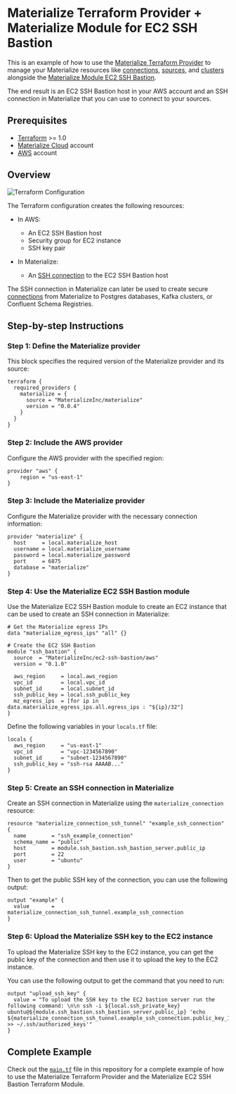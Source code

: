 # Materialize Terraform Provider + Materialize Module for EC2 SSH Bastion

This is an example of how to use the [Materialize Terraform Provider](https://github.com/MaterializeInc/terraform-provider-materialize) to manage your Materialize resources like [connections](https://materialize.com/docs/sql/create-connection/), [sources](https://materialize.com/docs/sql/create-source/), and [clusters](https://materialize.com/docs/sql/create-cluster/) alongside the [Materialize Module EC2 SSH Bastion](https://github.com/MaterializeInc/terraform-aws-ec2-ssh-bastion).

The end result is an EC2 SSH Bastion host in your AWS account and an SSH connection in Materialize that you can use to connect to your sources.

## Prerequisites

- [Terraform](https://www.terraform.io/downloads.html) >= 1.0
- [Materialize Cloud](https://cloud.materialize.com/) account
- [AWS](https://aws.amazon.com/) account

## Overview

![Terraform Configuration](https://github.com/MaterializeInc/demos/assets/21223421/ff6d7317-b74d-4271-8107-433514e81b69)

The Terraform configuration creates the following resources:

- In AWS:
  - An EC2 SSH Bastion host
  - Security group for EC2 instance
  - SSH key pair

- In Materialize:
  - An [SSH connection](https://materialize.com/docs/connect-sources/network-security/ssh-tunnel) to the EC2 SSH Bastion host

The SSH connection in Materialize can later be used to create secure [connections](https://materialize.com/docs/sql/create-connection/) from Materialize to Postgres databases, Kafka clusters, or Confluent Schema Registries.

## Step-by-step Instructions

### Step 1: Define the Materialize provider

This block specifies the required version of the Materialize provider and its source:

```hcl
terraform {
  required_providers {
    materialize = {
      source = "MaterializeInc/materialize"
      version = "0.0.4"
    }
  }
}
```

### Step 2: Include the AWS provider

Configure the AWS provider with the specified region:

```hcl
provider "aws" {
    region = "us-east-1"
}
```

### Step 3: Include the Materialize provider

Configure the Materialize provider with the necessary connection information:

```hcl
provider "materialize" {
  host     = local.materialize_host
  username = local.materialize_username
  password = local.materialize_password
  port     = 6875
  database = "materialize"
}
```


### Step 4: Use the Materialize EC2 SSH Bastion module

Use the Materialize EC2 SSH Bastion module to create an EC2 instance that can be used to create an SSH connection in Materialize:

```hcl
# Get the Materialize egress IPs
data "materialize_egress_ips" "all" {}

# Create the EC2 SSH Bastion
module "ssh_bastion" {
  source  = "MaterializeInc/ec2-ssh-bastion/aws"
  version = "0.1.0"

  aws_region     = local.aws_region
  vpc_id         = local.vpc_id
  subnet_id      = local.subnet_id
  ssh_public_key = local.ssh_public_key
  mz_egress_ips  = [for ip in data.materialize_egress_ips.all.egress_ips : "${ip}/32"]
}
```

Define the following variables in your `locals.tf` file:

```hcl
locals {
  aws_region     = "us-east-1"
  vpc_id         = "vpc-1234567890"
  subnet_id      = "subnet-1234567890"
  ssh_public_key = "ssh-rsa AAAAB..."
}
```

### Step 5: Create an SSH connection in Materialize

Create an SSH connection in Materialize using the `materialize_connection` resource:

```hcl
resource "materialize_connection_ssh_tunnel" "example_ssh_connection" {
  name        = "ssh_example_connection"
  schema_name = "public"
  host        = module.ssh_bastion.ssh_bastion_server.public_ip
  port        = 22
  user        = "ubuntu"
}
```

Then to get the public SSH key of the connection, you can use the following output:

```hcl
output "example" {
  value       = materialize_connection_ssh_tunnel.example_ssh_connection
}
```

### Step 6: Upload the Materialize SSH key to the EC2 instance

To upload the Materialize SSH key to the EC2 instance, you can get the public key of the connection and then use it to upload the key to the EC2 instance.

You can use the following output to get the command that you need to run:

```hcl
output "upload_ssh_key" {
  value = "To upload the SSH key to the EC2 bastion server run the following command: \n\n ssh -i ${local.ssh_private_key} ubuntu@${module.ssh_bastion.ssh_bastion_server.public_ip} 'echo ${materialize_connection_ssh_tunnel.example_ssh_connection.public_key_1} >> ~/.ssh/authorized_keys'"
}
```

## Complete Example

Check out the [`main.tf`](main.tf) file in this repository for a complete example of how to use the Materialize Terraform Provider and the Materialize EC2 SSH Bastion Terraform Module.
